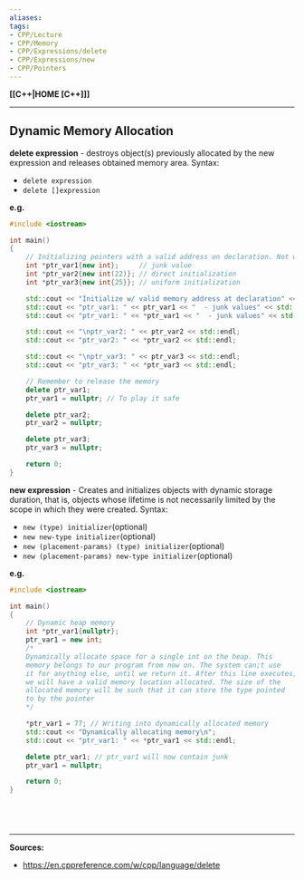 ```yaml
---
aliases:
tags:
- CPP/Lecture
- CPP/Memory
- CPP/Expressions/delete
- CPP/Expressions/new
- CPP/Pointers
---
```

**[[C++|HOME [C++]]]**

---
## Dynamic Memory Allocation
**delete expression** - destroys object(s) previously allocated by the new expression and releases obtained memory area.
Syntax:
- `delete expression`
- `delete []expression`

**e.g.**
```cpp
#include <iostream>

int main()
{
    // Initializing pointers with a valid address on declaration. Not with `nullptr`
    int *ptr_var1{new int};     // junk value
    int *ptr_var2{new int(22)}; // direct initialization
    int *ptr_var3{new int{25}}; // uniform initialization

    std::cout << "Initialize w/ valid memory address at declaration" << std::endl;
    std::cout << "ptr_var1: " << ptr_var1 << "  - junk values" << std::endl;
    std::cout << "ptr_var1: " << *ptr_var1 << "  - junk values" << std::endl;

    std::cout << "\nptr_var2: " << ptr_var2 << std::endl;
    std::cout << "ptr_var2: " << *ptr_var2 << std::endl;

    std::cout << "\nptr_var3: " << ptr_var3 << std::endl;
    std::cout << "ptr_var3: " << *ptr_var3 << std::endl;

    // Remember to release the memory
    delete ptr_var1;
    ptr_var1 = nullptr; // To play it safe

    delete ptr_var2;
    ptr_var2 = nullptr;

    delete ptr_var3;
    ptr_var3 = nullptr;

    return 0;
}
```

**new expression** - Creates and initializes objects with dynamic storage duration, that is, objects whose lifetime is not necessarily limited by the scope in which they were created.
Syntax:
- `new (type) initializer`(optional)
- `new new-type initializer`(optional)
- `new (placement-params) (type) initializer`(optional)
- `new (placement-params) new-type initializer`(optional)

**e.g.**
```cpp
#include <iostream>

int main()
{
    // Dynamic heap memory
    int *ptr_var1{nullptr};
    ptr_var1 = new int;
    /*
    Dynamically allocate space for a single int on the heap. This
    memory belongs to our program from now on. The system can;t use
    it for anything else, until we return it. After this line executes,
    we will have a valid memory location allocated. The size of the
    allocated memory will be such that it can store the type pointed
    to by the pointer
    */

    *ptr_var1 = 77; // Writing into dynamically allocated memory
    std::cout << "Dynamically allocating memory\n";
    std::cout << "ptr_var1: " << *ptr_var1 << std::endl;

	delete ptr_var1; // ptr_var1 will now contain junk
    ptr_var1 = nullptr;

    return 0;
}
```

<br>

# 
---
**Sources:**
- https://en.cppreference.com/w/cpp/language/delete